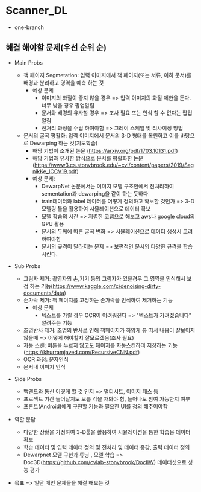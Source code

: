 # Scanner_DL
- one-branch

## 해결 해야할 문제(우선 순위 순)
- Main Probs
  - 책 페이지 Segmetation: 입력 이미지에서  책 페이지(또는 서류, 이하 문서)를 배경과 분리하고 영역을 예측 하는 것
    - 예상 문제
      - 이미지의 화질이 좋지 않을 경우 => 입력 이미지의 화질 제한을 둔다. 너무 낮을 경우 팝업알림
      - 문서와 배경의 유사할 경우 => 조사 필요 또는 인식 할 수 없다는 팝업알림
      - 전처리 과정을 수립 하여야함 => 그레이 스케일 및 리사이징 방법
  - 문서의 굴곡 평활화: 입력 이미지에서 문서의 3-D 형태를 복원하고 이를 바탕으로 Dewarping 하는 것(지도학습)
    - 해당 기법이 소개된 논문 (https://arxiv.org/pdf/1703.10131.pdf)
    - 해당 기법과 유사한 방식으로 문서를 평활화한 논문 (https://www3.cs.stonybrook.edu/~cvl/content/papers/2019/SagnikKe_ICCV19.pdf)
    - 예상 문제:
      - DewarpNet 논문에서는 이미지 모델 구조안에서 전처리하여 sementation과 dewarping을 같이 하는 듯하다
      - train데이터와 label 데이터를 어떻게 정의하고 확보할 것인가 => 3-D 모델링 툴을 활용하여 시뮬레이션으로 데이터 확보
      - 모델 학습의 시간 => 저렴한 코랩으로 해보고 aws나 google cloud의 GPU 활용
      - 문서의 두께에 따른 굴곡 변화 => 시뮬레이션으로 데이터 생성시 고려하여야함
      - 문서의 규격이 달라지는 문제 => 보편적인 문서의 다양한 규격을 학습시킨다.
    
- Sub Probs
  - 그림자 제거:
    촬영자의 손,기기 등의 그림자가 있을경우 그 영역을 인식해서 보정 하는 기능(https://www.kaggle.com/c/denoising-dirty-documents/data)
  - 손가락 제거:
    책 페이지를 고정하는 손가락을 인식하여 제거하는 기능
    - 예상 문제
      - 텍스트를 가릴 경우 OCR이 어려워진다 => "텍스트가 가려졌습니다" 알려주는 기능
  - 조명반사 제거:
    조명의 반사로 인해 책페이지가 하양게 붕 떠서 내용이 잘보이지 않을때 => 어떻게 해야할지 잘모르겠음(조사 필요)
  - 자동 스캔:
    버튼을 누르지 않고도 페이지를 자동스캔하여 저장하는 기능 (https://khurramjaved.com/RecursiveCNN.pdf)
  - OCR 과정: 문자인식
  - 문서내 이미지 인식
    
- Side Probs
  - 백엔드와 통신 어떻게 할 것 인지 => 멀티시트, 이미지 패스 등
  - 프로젝트 기간 늘어날지도 모름 각을 재봐야 함, 늘어나도 참여 가능한지 여부
  - 프론트(Android)에게 구현할 기능과 필요한 UI를 정의 해주어야함
    
- 역할 분담
  - 다양한 상황을 가정하여 3-D툴을 활용하여 시뮬레이션을 통한 학습용 데이터 확보
  - 학습 데이터 및 입력 데이터 정의 및 전처리 및 데이터 증강, 출력 데이터 정의
  - Dewarpnet 모델 구현과 튜닝 , 모델 학습 => Doc3D(https://github.com/cvlab-stonybrook/DocIIW) 데이터셋으로 성능 평가


- 목표 => 일단 메인 문제들을 해결 해보는 것
  
